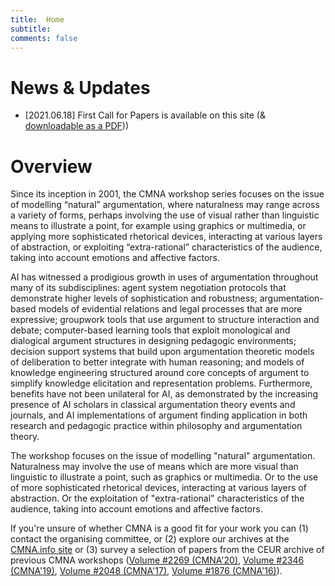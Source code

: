 ```yaml
---
title:  Home
subtitle: 
comments: false
---
```


# News & Updates

* [2021.06.18] First Call for Papers is available on this site (& [downloadable as a PDF](/cmna21/assets/cfp/cfp1.pdf)))

# Overview
Since its inception in 2001, the CMNA workshop series focuses on the issue of modelling “natural” argumentation, where naturalness may range across a variety of forms, perhaps involving the use of visual rather than linguistic means to illustrate a point, for example using graphics or multimedia, or applying more sophisticated rhetorical devices, interacting at various layers of abstraction, or exploiting “extra-rational” characteristics of the audience, taking into account emotions and affective factors. 

AI has witnessed a prodigious growth in uses of argumentation throughout many of its subdisciplines: agent system negotiation protocols that demonstrate higher levels of sophistication and robustness; argumentation-based models of evidential relations and legal processes that are more expressive; groupwork tools that use argument to structure interaction and debate; computer-based learning tools that exploit monological and dialogical argument structures in designing pedagogic environments; decision support systems that build upon argumentation theoretic models of deliberation to better integrate with human reasoning; and models of knowledge engineering structured around core concepts of argument to simplify knowledge elicitation and representation problems. Furthermore, benefits have not been unilateral for AI, as demonstrated by the increasing presence of AI scholars in classical argumentation theory events and journals, and AI implementations of argument finding application in both research and pedagogic practice within philosophy and argumentation theory. 

The workshop focuses on the issue of modelling "natural" argumentation.  Naturalness may involve the use of means which are more visual than linguistic to illustrate a point, such as graphics or multimedia. Or to the use of more sophisticated rhetorical devices, interacting at various layers of abstraction. Or the exploitation of "extra-rational" characteristics of the audience, taking into account emotions and affective factors.

If you're unsure of whether CMNA is a good fit for your work you can (1) contact the organising committee, or (2) explore our archives at the [CMNA.info site](http://cmna.info) or (3) survey a selection of papers from the CEUR archive of previous CMNA workshops ([Volume #2269 (CMNA'20)](http://ceur-ws.org/Vol-2669/), [Volume #2346 (CMNA'19)](http://ceur-ws.org/Vol-2346/), [Volume #2048 (CMNA'17)](http://ceur-ws.org/Vol-2048/), [Volume #1876 (CMNA'16)](http://ceur-ws.org/Vol-1876/)).

